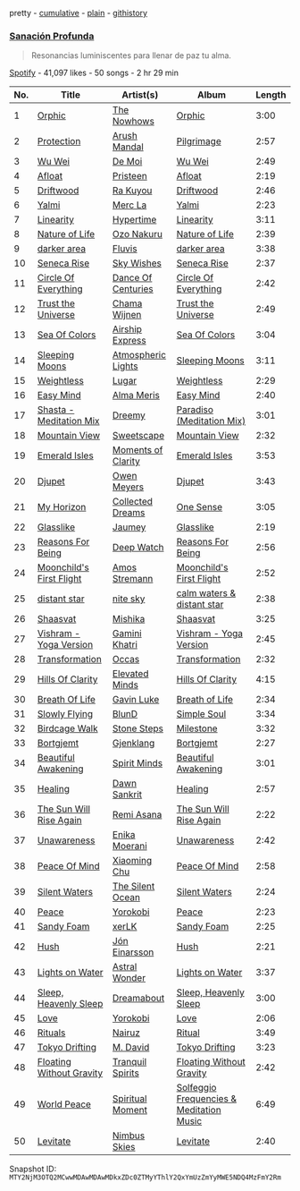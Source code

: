 pretty - [cumulative](/playlists/cumulative/37i9dQZF1DWY6IkAj77bXq.md) - [plain](/playlists/plain/37i9dQZF1DWY6IkAj77bXq) - [githistory](https://github.githistory.xyz/mackorone/spotify-playlist-archive/blob/main/playlists/plain/37i9dQZF1DWY6IkAj77bXq)

### [Sanación Profunda](https://open.spotify.com/playlist/37i9dQZF1DWY6IkAj77bXq)

> Resonancias luminiscentes para llenar de paz tu alma.

[Spotify](https://open.spotify.com/user/spotify) - 41,097 likes - 50 songs - 2 hr 29 min

| No. | Title | Artist(s) | Album | Length |
|---|---|---|---|---|
| 1 | [Orphic](https://open.spotify.com/track/6KyPQhcAuRJxeq0Rwab6Jk) | [The Nowhows](https://open.spotify.com/artist/0yv3AGgMUbIJR6DROh35j1) | [Orphic](https://open.spotify.com/album/0MrCJsyAgkx4K5aJmvfIMA) | 3:00 |
| 2 | [Protection](https://open.spotify.com/track/7seUboMUYcCSjiuWfHRqkR) | [Arush Mandal](https://open.spotify.com/artist/5WSATrMjcuhKibg0jp4uHI) | [Pilgrimage](https://open.spotify.com/album/2XWMV5XBqmoPaPxOWLlJGq) | 2:57 |
| 3 | [Wu Wei](https://open.spotify.com/track/6EOpjNGn34eXLJASVcUksY) | [De Moi](https://open.spotify.com/artist/1DCmbXFQ1MufTW5IZG3etK) | [Wu Wei](https://open.spotify.com/album/1YhweHJQeMMAza8FLEtZLW) | 2:49 |
| 4 | [Afloat](https://open.spotify.com/track/0LOfO55KZs4fW7UtyQJfRJ) | [Pristeen](https://open.spotify.com/artist/213deC0wRrVFogvJCdP7lh) | [Afloat](https://open.spotify.com/album/0E3bx837dXHWeKisgwzpPx) | 2:19 |
| 5 | [Driftwood](https://open.spotify.com/track/6g11H9Qg8lcJwEIS39e6GN) | [Ra Kuyou](https://open.spotify.com/artist/6JaXnzBNg8E8Z6kVDP1GXR) | [Driftwood](https://open.spotify.com/album/1moMGvFXtkeC7TH0J1vV3Q) | 2:46 |
| 6 | [Yalmi](https://open.spotify.com/track/4vbpZqfVsIz1lPEsMT0IkE) | [Merc La](https://open.spotify.com/artist/0bSzN4RWd1T5I0ICYR2LJS) | [Yalmi](https://open.spotify.com/album/5O6cASUJg7un5RD7kqO0UT) | 2:23 |
| 7 | [Linearity](https://open.spotify.com/track/0Ci8JFzz4gsoDRY7aUau5o) | [Hypertime](https://open.spotify.com/artist/2h8Lzun0E6Ei7JeGW6Hlcc) | [Linearity](https://open.spotify.com/album/0pgMpYSMvMZtoLDl9EWeHW) | 3:11 |
| 8 | [Nature of Life](https://open.spotify.com/track/4EaHb0wumMJODjK2vsoqTI) | [Ozo Nakuru](https://open.spotify.com/artist/2HhQt5oH01WtYFmwM2yVo7) | [Nature of Life](https://open.spotify.com/album/6l6qwBSjrCfVaNrJE4r6DE) | 2:39 |
| 9 | [darker area](https://open.spotify.com/track/5zIMS6F6nMXAl4Jt1xu39L) | [Fluvis](https://open.spotify.com/artist/7bQwDNMLfpbXVUyUxfN7XX) | [darker area](https://open.spotify.com/album/2BsZnscrvvgIvlqHWyCjf7) | 3:38 |
| 10 | [Seneca Rise](https://open.spotify.com/track/6YHg42gULO5UiwXS2QJAmt) | [Sky Wishes](https://open.spotify.com/artist/7truXesPB3lxuCDpUwRqGh) | [Seneca Rise](https://open.spotify.com/album/3Qb9Ko4g5QhAwyDeBNVmuO) | 2:37 |
| 11 | [Circle Of Everything](https://open.spotify.com/track/3rydBdAYaK1gslIS8JSm5D) | [Dance Of Centuries](https://open.spotify.com/artist/5y6jYkmnAqeXseHx3earZD) | [Circle Of Everything](https://open.spotify.com/album/0wHGczI6bIhfsYgCB0niAL) | 2:42 |
| 12 | [Trust the Universe](https://open.spotify.com/track/4P7LF3ktiDORMF1coYTf66) | [Chama Wijnen](https://open.spotify.com/artist/7ftRhte6NNzoF9MIKfKJsP) | [Trust the Universe](https://open.spotify.com/album/7yqbDPDVpLpJAjBTHAgUme) | 2:49 |
| 13 | [Sea Of Colors](https://open.spotify.com/track/0vpo0LIlSsiqIWf44ydK2z) | [Airship Express](https://open.spotify.com/artist/57Inb370WrtJEz0OtdNwiG) | [Sea Of Colors](https://open.spotify.com/album/3aW96az8cTGpSCGBw0UsUI) | 3:04 |
| 14 | [Sleeping Moons](https://open.spotify.com/track/4xS39N1i2nOU0n57Tw5bcz) | [Atmospheric Lights](https://open.spotify.com/artist/65IYpN2ZX0vQzO3JRCpNHX) | [Sleeping Moons](https://open.spotify.com/album/35fjYF6bpmPk6cuFkTzQiv) | 3:11 |
| 15 | [Weightless](https://open.spotify.com/track/2MH1fR1gK1o0BZcoSwvwqX) | [Lugar](https://open.spotify.com/artist/6KPAXAMmjjuL3dlucR4I29) | [Weightless](https://open.spotify.com/album/4lriXb1ncZ3k5USr0jWiOA) | 2:29 |
| 16 | [Easy Mind](https://open.spotify.com/track/3uGD7qaTWdiIDQZxnKOXr2) | [Alma Meris](https://open.spotify.com/artist/7nHBvqVu3gxM1AFY5gHQs0) | [Easy Mind](https://open.spotify.com/album/7DnwBjJZheJD5XHqjE1aSl) | 2:40 |
| 17 | [Shasta \- Meditation Mix](https://open.spotify.com/track/7pOo8zgxmkZVMEO0B4fH4Y) | [Dreemy](https://open.spotify.com/artist/7Hh9phP3DEcbwxipzObxum) | [Paradiso \(Meditation Mix\)](https://open.spotify.com/album/2NWm5EjnnTktWmN2pI87XH) | 3:01 |
| 18 | [Mountain View](https://open.spotify.com/track/07JjsRf87eOxsv2RD6UpN7) | [Sweetscape](https://open.spotify.com/artist/1BF35yKu7uZaQMKsHO3MRP) | [Mountain View](https://open.spotify.com/album/1ChiYF18iNSzQZW5Ibk9jw) | 2:32 |
| 19 | [Emerald Isles](https://open.spotify.com/track/0aRcChTQ4UOQAE3fuvOdS5) | [Moments of Clarity](https://open.spotify.com/artist/752MndEnUavC68pPM6NtxB) | [Emerald Isles](https://open.spotify.com/album/1KjGAHeyl9kHti8Z6ZT1pd) | 3:53 |
| 20 | [Djupet](https://open.spotify.com/track/4G7eckq0cn40VWV05gTJia) | [Owen Meyers](https://open.spotify.com/artist/3pTw5Y5aUfDyTD1OQVojEM) | [Djupet](https://open.spotify.com/album/7heZwQ3Yua1lr3XCYJzhbK) | 3:43 |
| 21 | [My Horizon](https://open.spotify.com/track/0IeAKzoK78YpLGWn8wCQV8) | [Collected Dreams](https://open.spotify.com/artist/663shNr1wUnWbD1TQ5v8Sx) | [One Sense](https://open.spotify.com/album/466ShS1EJQJcwI63omgHJT) | 3:05 |
| 22 | [Glasslike](https://open.spotify.com/track/5as5bE8AUagyTwRxmMceVF) | [Jaumey](https://open.spotify.com/artist/5rKn2xAv2XuWjf5EdlTc20) | [Glasslike](https://open.spotify.com/album/184KNeTWudGRr8psDgZg7B) | 2:19 |
| 23 | [Reasons For Being](https://open.spotify.com/track/5tY0sWgi6v0UEibwYjfWlL) | [Deep Watch](https://open.spotify.com/artist/1X1f0eZsNTvUUZ48ZGmFtd) | [Reasons For Being](https://open.spotify.com/album/6X9Eg8aDPNEIEYFVdG6zNS) | 2:56 |
| 24 | [Moonchild's First Flight](https://open.spotify.com/track/1IX7UbfRE92CznRFY5a011) | [Amos Stremann](https://open.spotify.com/artist/3bG8t8K1zUVkhWwUHMO6yV) | [Moonchild's First Flight](https://open.spotify.com/album/7IuYVLETfUDeaLNUjy0yjc) | 2:52 |
| 25 | [distant star](https://open.spotify.com/track/6IlOnQUzJckb3KXqUXAbVt) | [nite sky](https://open.spotify.com/artist/6zoOpIO7PCBlRaOP10TdJc) | [calm waters & distant star](https://open.spotify.com/album/2KbMBAAeKkXMokJB1yyOZQ) | 2:38 |
| 26 | [Shaasvat](https://open.spotify.com/track/3simwgVNK0SqFOdQ7JjL0J) | [Mishika](https://open.spotify.com/artist/79pwbuZeN20i17nbhG3Qgr) | [Shaasvat](https://open.spotify.com/album/4CDm3GVljjGXaJr0k0pFzk) | 3:25 |
| 27 | [Vishram \- Yoga Version](https://open.spotify.com/track/0DaciHRxFKnzjtekbJEW7F) | [Gamini Khatri](https://open.spotify.com/artist/3IbbzLtE2xQEMIw5htkA9i) | [Vishram \- Yoga Version](https://open.spotify.com/album/29y0ZUjgcZys8kA2re5tEi) | 2:45 |
| 28 | [Transformation](https://open.spotify.com/track/73YDqwVKSNwtzD9cLyUnKo) | [Occas](https://open.spotify.com/artist/24qhOh6WnSMUZFzeayfPXZ) | [Transformation](https://open.spotify.com/album/0EZ0y3S0PUAwz9A4HIPxZQ) | 2:32 |
| 29 | [Hills Of Clarity](https://open.spotify.com/track/3HvwuHV9xd0VGi0GncXgoL) | [Elevated Minds](https://open.spotify.com/artist/6Xiv0NC9DAa2HBBKWHtKR6) | [Hills Of Clarity](https://open.spotify.com/album/4XjkLYSgsglG0yS1MhuzJA) | 4:15 |
| 30 | [Breath Of Life](https://open.spotify.com/track/5CHoemwnNzdSTwtNhimg3N) | [Gavin Luke](https://open.spotify.com/artist/2bqAlaRiT91dCQ7KMGnP8i) | [Breath of Life](https://open.spotify.com/album/7alwKgozubw1Cmf68SA2eg) | 2:34 |
| 31 | [Slowly Flying](https://open.spotify.com/track/13SRYtw5x5Z4OpFUYY4C1k) | [BlunD](https://open.spotify.com/artist/4Dc1j8HIqC0y6uSG8Gnk1T) | [Simple Soul](https://open.spotify.com/album/2RDfxKIgM9olAczjQK5Yku) | 3:34 |
| 32 | [Birdcage Walk](https://open.spotify.com/track/2mnHERT3I2AP2g4S1V8rXH) | [Stone Steps](https://open.spotify.com/artist/4FDTSH6593ZrweLvsonjQ5) | [Milestone](https://open.spotify.com/album/6rKC6cDvgzKIAuUgxACb88) | 3:32 |
| 33 | [Bortgjemt](https://open.spotify.com/track/3cEeIEPEocUTo3U4gD7MDG) | [Gjenklang](https://open.spotify.com/artist/0tdUnUmJpBYAnf128MpI23) | [Bortgjemt](https://open.spotify.com/album/4j6C8rGpkGhSeAekuBdHiM) | 2:27 |
| 34 | [Beautiful Awakening](https://open.spotify.com/track/7z2XZ3N0nyzZed42lEz2ul) | [Spirit Minds](https://open.spotify.com/artist/3GrOqlDYHDtloOS3v1cnvD) | [Beautiful Awakening](https://open.spotify.com/album/6mSSBidKkhCtzzn4N44FEG) | 3:01 |
| 35 | [Healing](https://open.spotify.com/track/3GNlFyD9YUqLJy2u7W8h2M) | [Dawn Sankrit](https://open.spotify.com/artist/7xwgjyWY3BwKNgdZFo1GQU) | [Healing](https://open.spotify.com/album/0Jjb6g3BMPFKR6RKOpwBA8) | 2:57 |
| 36 | [The Sun Will Rise Again](https://open.spotify.com/track/4MxfZWFxWBBWcdQtYUhWli) | [Remi Asana](https://open.spotify.com/artist/5z5yEQcD8JtwJRYJgCO7yc) | [The Sun Will Rise Again](https://open.spotify.com/album/1T0OyHWTbIbPSqXkLZsqfn) | 2:22 |
| 37 | [Unawareness](https://open.spotify.com/track/3JLCotc9wEILsbwsB2T1yf) | [Enika Moerani](https://open.spotify.com/artist/6WLxSLWa7PieCNhztESUCh) | [Unawareness](https://open.spotify.com/album/38UaLlzWn7IKeiufHsFT9i) | 2:42 |
| 38 | [Peace Of Mind](https://open.spotify.com/track/4v8uzYnHfHI4ppZLTqouhp) | [Xiaoming Chu](https://open.spotify.com/artist/3wWsMDO6XVcTyV9IvVhss9) | [Peace Of Mind](https://open.spotify.com/album/4C7Qoi3ymc44BakzPS07OJ) | 2:58 |
| 39 | [Silent Waters](https://open.spotify.com/track/7pu8jpGVUIYiMXfgwXRXXM) | [The Silent Ocean](https://open.spotify.com/artist/2MJ2VZRWH4mMHW5S0dISxN) | [Silent Waters](https://open.spotify.com/album/1G9Y1TI9ijJjN83ARckHtT) | 2:24 |
| 40 | [Peace](https://open.spotify.com/track/4JFZbbKcC9HtTgL7NEnbA0) | [Yorokobi](https://open.spotify.com/artist/2NJ8Ef2N0AYoDBiSTDXpHC) | [Peace](https://open.spotify.com/album/5MtwNMAmnLtfobUTnJm1O9) | 2:23 |
| 41 | [Sandy Foam](https://open.spotify.com/track/3eifjD5zwsrWjKkphFcr5i) | [xerLK](https://open.spotify.com/artist/5UI7y2lrDYhqcM7sdbTbQ9) | [Sandy Foam](https://open.spotify.com/album/47x7s8rWew3mkOc8xgzuIB) | 2:25 |
| 42 | [Hush](https://open.spotify.com/track/1MfkuRzoYgwSNFntMCDvYd) | [Jón Einarsson](https://open.spotify.com/artist/2ZfWjatqQycbK1Lg1TYrt7) | [Hush](https://open.spotify.com/album/2BElhJUiYFx4bLB0D8BYTt) | 2:21 |
| 43 | [Lights on Water](https://open.spotify.com/track/6J0uBGMNk7kjRKVmxh6iJE) | [Astral Wonder](https://open.spotify.com/artist/24JkKS4b8yp9usUXPL0I3G) | [Lights on Water](https://open.spotify.com/album/0TR96hLQ5YvKTdgZY7ffhp) | 3:37 |
| 44 | [Sleep, Heavenly Sleep](https://open.spotify.com/track/1JLHJ9ETGzBV7Ey0IMqAAZ) | [Dreamabout](https://open.spotify.com/artist/5kgTICWVgll5FnOGnsbFl3) | [Sleep, Heavenly Sleep](https://open.spotify.com/album/3LSfBtybYHmwkHFz2GO6rL) | 3:00 |
| 45 | [Love](https://open.spotify.com/track/0yf0a2YESK4qQeJ2RxjTQS) | [Yorokobi](https://open.spotify.com/artist/2NJ8Ef2N0AYoDBiSTDXpHC) | [Love](https://open.spotify.com/album/1jYA1RLpNu4G6eXzb7UeyL) | 2:06 |
| 46 | [Rituals](https://open.spotify.com/track/5dBXoX0Gnj7hkVYyGMPdes) | [Nairuz](https://open.spotify.com/artist/5Rl9GnnclvARcDxCUMO02Y) | [Ritual](https://open.spotify.com/album/2dYmh6Rzv5G3UtS7WLAQBD) | 3:49 |
| 47 | [Tokyo Drifting](https://open.spotify.com/track/7AkdsvKHvHjFsj5jLtwySM) | [M\. David](https://open.spotify.com/artist/6BeIzleeMXksgYgjnYZ8oM) | [Tokyo Drifting](https://open.spotify.com/album/21Kd19l9phAGWCYBeBEisf) | 3:23 |
| 48 | [Floating Without Gravity](https://open.spotify.com/track/1EUeo0MgTVTCAqzaYZO4OU) | [Tranquil Spirits](https://open.spotify.com/artist/1WQeauToddg6owwNSO1wQp) | [Floating Without Gravity](https://open.spotify.com/album/2LXf2YrNnOa930vkRcCBVh) | 2:42 |
| 49 | [World Peace](https://open.spotify.com/track/76Tn6TEnTFySc9CnzSOLx2) | [Spiritual Moment](https://open.spotify.com/artist/5e5P006iq5TGOsKDGdjmit) | [Solfeggio Frequencies & Meditation Music](https://open.spotify.com/album/2g5UiicNoSaurcZu4oIwgS) | 6:49 |
| 50 | [Levitate](https://open.spotify.com/track/052r4hUKC2njavG6fRdX5M) | [Nimbus Skies](https://open.spotify.com/artist/6BdApnIAy6D0nQQs1PjzSB) | [Levitate](https://open.spotify.com/album/52V9mKrjrDameJBbXroPua) | 2:40 |

Snapshot ID: `MTY2NjM3OTQ2MCwwMDAwMDAwMDkxZDc0ZTMyYThlY2QxYmUzZmYyMWE5NDQ4MzFmY2Rm`
